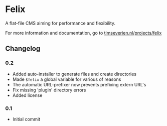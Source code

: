 Felix
=====

A flat-file CMS aiming for performance and flexibility.

For more information and documentation, go to [timseverien.nl/projects/felix](http://timseverien.nl/projects/felix)

## Changelog

### 0.2
- Added auto-installer to generate files and create directories
- Made `$felix` a global variable for various of reasons
- The automatic URL-prefixer now prevents prefixing extern URL's
- Fix missing 'plugin' directory errors
- Added license

### 0.1
- Initial commit
